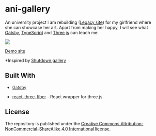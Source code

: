 # ani-gallery

An university project I am rebuilding ([Legacy site](https://ani.gallery/)) for my girlfriend where she can showcase her art. Apart from making her happy, I will see what [Gatsby](https://www.gatsbyjs.org/), [TypeScript](https://www.typescriptlang.org/) and [Three.js](https://threejs.org/) can teach me.

![](ani-gallery-demo.gif)

[Demo site](https://ani-gallery-demo.netlify.app/)

\*Inspired by [Shutdown gallery](https://shutdown.gallery/)

## Built With

- [Gatsby](https://www.gatsbyjs.org/)

- [react-three-fiber](https://github.com/pmndrs/react-three-fiber) - React wrapper for three.js

## License

The repository is published under the [Creative Commons Attribution-NonCommercial-ShareAlike 4.0 International license](https://creativecommons.org/licenses/by-nc-sa/4.0/).
